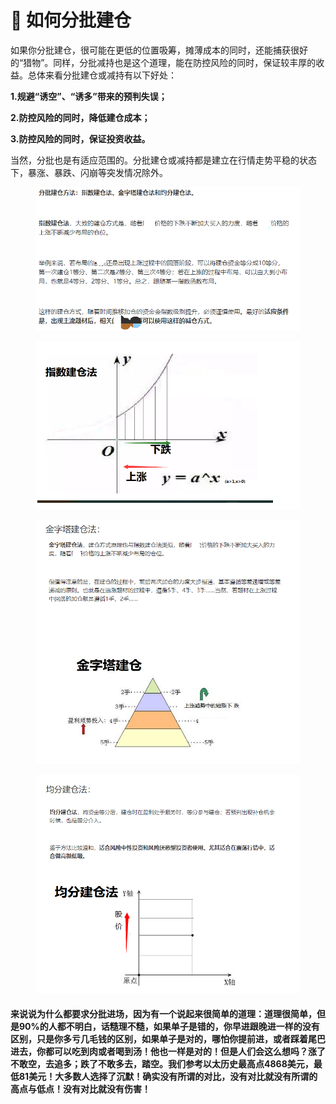 # 🥬 如何分批建仓

如果你分批建仓，很可能在更低的位置吸筹，摊薄成本的同时，还能捕获很好的“猎物”。同样，分批减持也是这个道理，能在防控风险的同时，保证较丰厚的收益。总体来看分批建仓或减持有以下好处：

&#x20;

**1.规避“诱空”、“诱多”带来的预判失误；**

&#x20;

**2.防控风险的同时，降低建仓成本；**\
&#x20;

**3.防控风险的同时，保证投资收益。**

当然，分批也是有适应范围的。分批建仓或减持都是建立在行情走势平稳的状态下，暴涨、暴跌、闪崩等突发情况除外。

<figure><img src="../.gitbook/assets/5.png" alt=""><figcaption></figcaption></figure>

<figure><img src="../.gitbook/assets/6.png" alt=""><figcaption></figcaption></figure>

<figure><img src="../.gitbook/assets/7.png" alt=""><figcaption></figcaption></figure>

<figure><img src="../.gitbook/assets/8.png" alt=""><figcaption></figcaption></figure>



#### &#x20;   来说说为什么都要求分批进场，因为有一个说起来很简单的道理：道理很简单，但是90%的人都不明白，话糙理不糙，如果单子是错的，你早进跟晚进一样的没有区别，只是你多亏几毛钱的区别，如果单子是对的，哪怕你提前进，或者踩着尾巴进去，你都可以吃到肉或者喝到汤！他也一样是对的！但是人们会这么想吗？涨了不敢空，去追多；跌了不敢多去，踏空。我们参考以太历史最高点4868美元，最低81美元！大多数人选择了沉默！确实没有所谓的对比，没有对比就没有所谓的高点与低点！没有对比就没有伤害！



